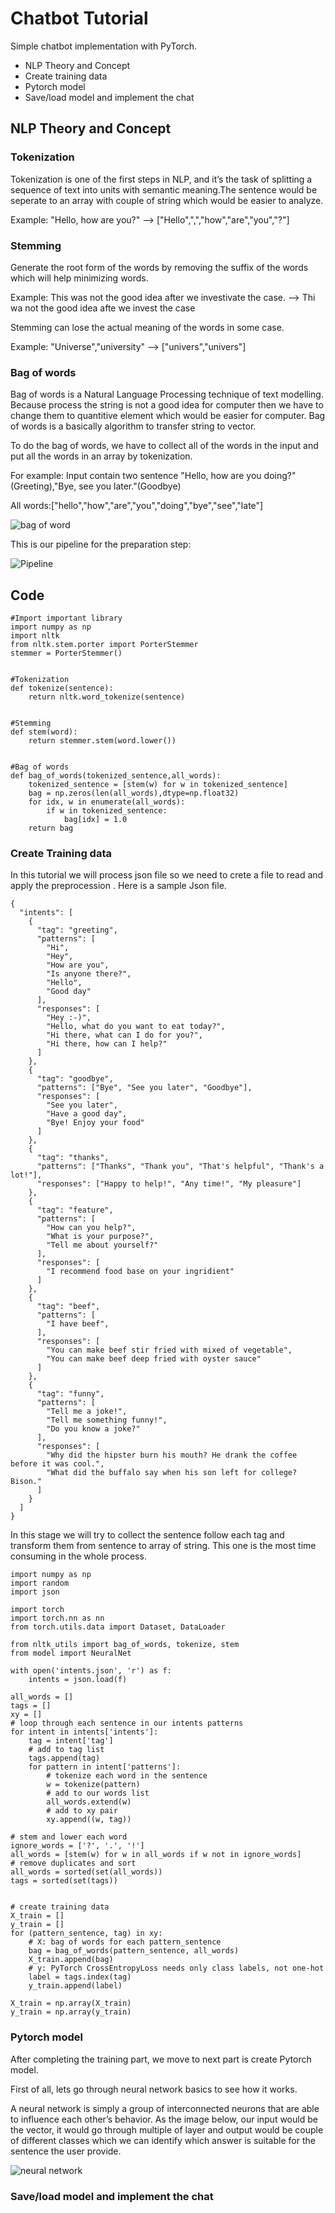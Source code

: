 # Chatbot Tutorial
Simple chatbot implementation with PyTorch. 

- NLP Theory and Concept
- Create training data
- Pytorch model
- Save/load model and implement the chat


## NLP Theory and Concept
### Tokenization
Tokenization is one of the first steps in NLP, and it’s the task of splitting a sequence of text into units with semantic meaning.The sentence would be seperate to an array with couple of string which would be easier to analyze.

Example:
"Hello, how are you?"
--> ["Hello",",","how","are","you","?"]



### Stemming
Generate the root form of the words by removing the suffix of the words which will help minimizing words.

Example:
This was not the good idea after we investivate the case.
--> Thi wa not the good idea afte we invest the case

Stemming can lose the actual meaning of the words in some case.

Example:
"Universe","university"
--> ["univers","univers"]

### Bag of words
Bag of words is a Natural Language Processing technique of text modelling. Because process the string is not a good idea for computer then we have to change them to quantitive element which would be easier for computer. Bag of words is a basically algorithm to transfer string to vector.

To do the bag of words, we have to collect all of the words in the input and put all the words in an array by tokenization.

For example:
Input contain two sentence "Hello, how are you doing?"(Greeting),"Bye, see you later."(Goodbye)

All words:["hello","how","are","you","doing","bye","see","late"]

![bag of word](https://github.com/kekhongdau01/Tutorial/blob/main/Bow.png)

This is our pipeline for the preparation step:

![Pipeline](https://github.com/kekhongdau01/Tutorial/blob/main/Pipeline.png)


## Code
```console
#Import important library  
import numpy as np
import nltk
from nltk.stem.porter import PorterStemmer
stemmer = PorterStemmer()


#Tokenization
def tokenize(sentence):
    return nltk.word_tokenize(sentence)
    
    
#Stemming
def stem(word):
    return stemmer.stem(word.lower())
    
    
#Bag of words
def bag_of_words(tokenized_sentence,all_words):
    tokenized_sentence = [stem(w) for w in tokenized_sentence]
    bag = np.zeros(len(all_words),dtype=np.float32)
    for idx, w in enumerate(all_words):
        if w in tokenized_sentence:
            bag[idx] = 1.0
    return bag
```

### Create Training data
In this tutorial we will process json file so we need to crete a file to read and apply the preprocession . Here is a sample Json file.
```console
{
  "intents": [
    {
      "tag": "greeting",
      "patterns": [
        "Hi",
        "Hey",
        "How are you",
        "Is anyone there?",
        "Hello",
        "Good day"
      ],
      "responses": [
        "Hey :-)",
        "Hello, what do you want to eat today?",
        "Hi there, what can I do for you?",
        "Hi there, how can I help?"
      ]
    },
    {
      "tag": "goodbye",
      "patterns": ["Bye", "See you later", "Goodbye"],
      "responses": [
        "See you later",
        "Have a good day",
        "Bye! Enjoy your food"
      ]
    },
    {
      "tag": "thanks",
      "patterns": ["Thanks", "Thank you", "That's helpful", "Thank's a lot!"],
      "responses": ["Happy to help!", "Any time!", "My pleasure"]
    },
    {
      "tag": "feature",
      "patterns": [
        "How can you help?",
        "What is your purpose?",
        "Tell me about yourself?"
      ],
      "responses": [
        "I recommend food base on your ingridient"
      ]
    },
    {
      "tag": "beef",
      "patterns": [
        "I have beef",
      ],
      "responses": [
        "You can make beef stir fried with mixed of vegetable",
        "You can make beef deep fried with oyster sauce"
      ]
    },
    {
      "tag": "funny",
      "patterns": [
        "Tell me a joke!",
        "Tell me something funny!",
        "Do you know a joke?"
      ],
      "responses": [
        "Why did the hipster burn his mouth? He drank the coffee before it was cool.",
        "What did the buffalo say when his son left for college? Bison."
      ]
    }
  ]
}
```
In this stage we will try to collect the sentence follow each tag and transform them from sentence to array of string. This one is the most time consuming in the whole process.
```console
import numpy as np
import random
import json

import torch
import torch.nn as nn
from torch.utils.data import Dataset, DataLoader

from nltk_utils import bag_of_words, tokenize, stem
from model import NeuralNet

with open('intents.json', 'r') as f:
    intents = json.load(f)

all_words = []
tags = []
xy = []
# loop through each sentence in our intents patterns
for intent in intents['intents']:
    tag = intent['tag']
    # add to tag list
    tags.append(tag)
    for pattern in intent['patterns']:
        # tokenize each word in the sentence
        w = tokenize(pattern)
        # add to our words list
        all_words.extend(w)
        # add to xy pair
        xy.append((w, tag))

# stem and lower each word
ignore_words = ['?', '.', '!']
all_words = [stem(w) for w in all_words if w not in ignore_words]
# remove duplicates and sort
all_words = sorted(set(all_words))
tags = sorted(set(tags))


# create training data
X_train = []
y_train = []
for (pattern_sentence, tag) in xy:
    # X: bag of words for each pattern_sentence
    bag = bag_of_words(pattern_sentence, all_words)
    X_train.append(bag)
    # y: PyTorch CrossEntropyLoss needs only class labels, not one-hot
    label = tags.index(tag)
    y_train.append(label)

X_train = np.array(X_train)
y_train = np.array(y_train)
```

### Pytorch model
After completing the training part, we move to next part is create Pytorch model. 

First of all, lets go through neural network basics to see how it works.

A neural network is simply a group of interconnected neurons that are able to influence each other’s behavior. As the image below, our input would be the vector, it would go through multiple of layer and output would be couple of different classes which we can identify which answer is suitable for the sentence the user provide.

![neural network](https://cdn-images-1.medium.com/max/1600/1*3fA77_mLNiJTSgZFhYnU0Q@2x.png)

### Save/load model and implement the chat

